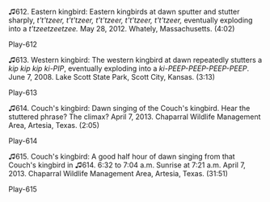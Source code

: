 ♫612. Eastern kingbird: Eastern kingbirds at dawn sputter and stutter
sharply, *t't'tzeer, t't'tzeer, t't'tzeer, t't'tzeer, t't'tzeer,*
eventually exploding into a *t'tzeetzeetzee.* May 28, 2012. Whately,
Massachusetts. (4:02)

Play-612

♫613. Western kingbird: The western kingbird at dawn repeatedly stutters
a *kip kip kip ki-PIP*, eventually exploding into a
*ki-PEEP-PEEP-PEEP-PEEP*. June 7, 2008. Lake Scott State Park, Scott
City, Kansas. (3:13)

Play-613

♫614. Couch's kingbird: Dawn singing of the Couch's kingbird. Hear the
stuttered phrase? The climax? April 7, 2013. Chaparral Wildlife
Management Area, Artesia, Texas. (2:05)

Play-614

♫615. Couch's kingbird: A good half hour of dawn singing from that
Couch's kingbird in ♫614. 6:32 to 7:04 a.m. Sunrise at
7:21 a.m. April 7, 2013. Chaparral Wildlife Management
Area, Artesia, Texas. (31:51)

Play-615
